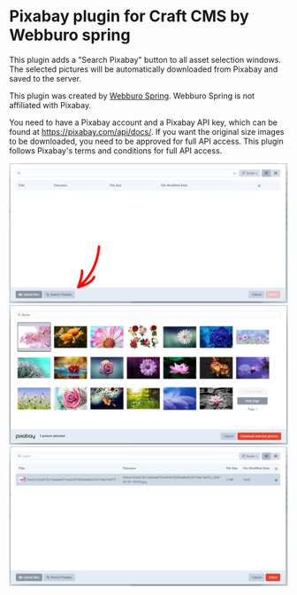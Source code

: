# Pixabay plugin for Craft CMS by Webburo spring

This plugin adds a "Search Pixabay" button to all asset selection windows. The selected pictures will be automatically downloaded from Pixabay and saved to the server.

This plugin was created by [Webburo Spring](https://www.webburo-spring.nl). Webburo Spring is not affiliated with Pixabay.

You need to have a Pixabay account and a Pixabay API key, which can be found at https://pixabay.com/api/docs/. If you want the original size images to be downloaded, you need to be approved for full API access. This plugin follows Pixabay's terms and conditions for full API access. 

!["Search Pixabay" button](https://github.com/webburo-spring/craft-spring-pixabay/blob/master/screenshot-button.png)
![Pixabay search results](https://github.com/webburo-spring/craft-spring-pixabay/blob/master/screenshot-search.png)
![Picture saved to the server](https://github.com/webburo-spring/craft-spring-pixabay/blob/master/screenshot-uploaded.png)
